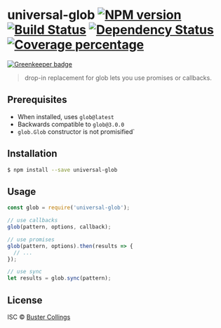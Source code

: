 # universal-glob [![NPM version][npm-image]][npm-url] [![Build Status][travis-image]][travis-url] [![Dependency Status][daviddm-image]][daviddm-url] [![Coverage percentage][coveralls-image]][coveralls-url]

[![Greenkeeper badge](https://badges.greenkeeper.io/busterc/universal-glob.svg)](https://greenkeeper.io/)

> drop-in replacement for glob lets you use promises or callbacks.

## Prerequisites

* When installed, uses `glob@latest`
* Backwards compatible to `glob@3.0.0`
* `glob.Glob` constructor is not promisified`

## Installation

```sh
$ npm install --save universal-glob
```

## Usage

```js
const glob = require('universal-glob');

// use callbacks
glob(pattern, options, callback);

// use promises
glob(pattern, options).then(results => {
  // ...
});

// use sync
let results = glob.sync(pattern);
```

## License

ISC © [Buster Collings](https://about.me/buster)

[npm-image]: https://badge.fury.io/js/universal-glob.svg
[npm-url]: https://npmjs.org/package/universal-glob
[travis-image]: https://travis-ci.org/busterc/universal-glob.svg?branch=master
[travis-url]: https://travis-ci.org/busterc/universal-glob
[daviddm-image]: https://david-dm.org/busterc/universal-glob.svg?theme=shields.io
[daviddm-url]: https://david-dm.org/busterc/universal-glob
[coveralls-image]: https://coveralls.io/repos/busterc/universal-glob/badge.svg
[coveralls-url]: https://coveralls.io/r/busterc/universal-glob
